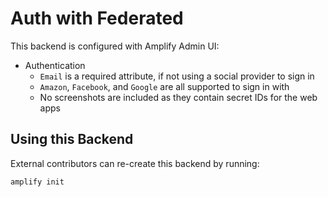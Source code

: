# Auth with Federated

This backend is configured with Amplify Admin UI:

- Authentication
  - `Email` is a required attribute, if not using a social provider to sign in
  - `Amazon`, `Facebook`, and `Google` are all supported to sign in with
  - No screenshots are included as they contain secret IDs for the web apps

## Using this Backend

External contributors can re-create this backend by running:

```shell
amplify init
```
